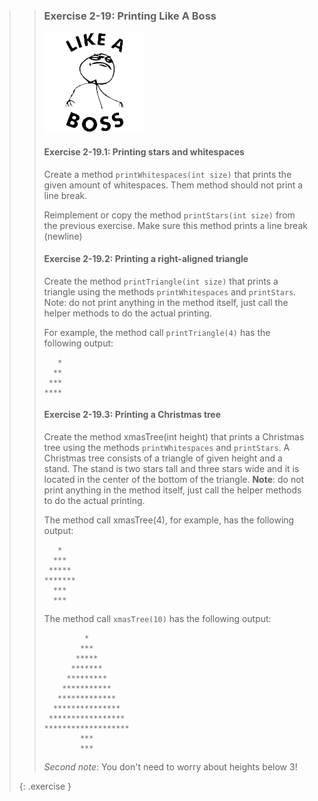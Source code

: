 >>### Exercise 2-19: Printing Like A Boss
>> ![like a boss](images/likeaboss.png?right)
>>#### Exercise 2-19.1: Printing stars and whitespaces
>>
>>Create a method `printWhitespaces(int size)` that prints the given amount of whitespaces. Them method should not print a line break.
>>
>>Reimplement or copy the method `printStars(int size)` from the previous exercise. Make sure this method prints a line break (newline)
>>
>>#### Exercise 2-19.2: Printing a right-aligned triangle
>>
>>Create the method `printTriangle(int size)` that prints a triangle using the methods `printWhitespaces` and `printStars`. Note: do not print anything in the method itself, just call the helper methods to do the actual printing.
>>
>>For example, the method call `printTriangle(4)` has the following output:
>>
>>```output
>>    *
>>   **
>>  ***
>> ****
>>```
>>#### Exercise 2-19.3: Printing a Christmas tree
>>
>>Create the method xmasTree(int height) that prints a Christmas tree using the methods `printWhitespaces` and `printStars`. A Christmas tree consists of a triangle of given height and a stand. The stand is two stars tall and three stars wide and it is located in the center of the bottom of the triangle. **Note**: do not print anything in the method itself, just call the helper methods to do the actual printing.
>>
>>The method call xmasTree(4), for example, has the following output:
>>
>>```output
>>    *
>>   ***
>>  *****
>> *******
>>   ***
>>   ***
>>```
>>
>>The method call `xmasTree(10)` has the following output:
>>
>>```output
>>          *
>>         ***
>>        *****
>>       *******
>>      *********
>>     ***********
>>    *************
>>   ***************
>>  *****************
>> *******************
>>         ***
>>         ***
>>```
>>*Second note*: You don't need to worry about heights below 3!
>>
>{: .exercise }